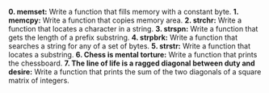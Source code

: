 **0. memset:** Write a function that fills memory with a constant byte.
**1. memcpy:** Write a function that copies memory area.
**2. strchr:** Write a function that locates a character in a string.
**3. strspn:** Write a function that gets the length of a prefix substring.
**4. strpbrk:** Write a function that searches a string for any of a set of bytes.
**5. strstr:** Write a function that locates a substring.
**6. Chess is mental torture:** Write a function that prints the chessboard.
**7. The line of life is a ragged diagonal between duty and desire:** Write a function that prints the sum of the two diagonals of a square matrix of integers.
